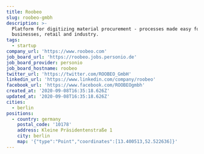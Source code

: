 ```yaml
---
title: Roobeo
slug: roobeo-gmbh
description: >-
  Platform for digitizing material procurement - processes made easy for craft
  businesses, retail and industry.
tags:
  - startup
company_url: 'https://www.roobeo.com'
job_board_url: 'https://roobeo.jobs.personio.de'
job_board_provider: personio
job_board_hostname: roobeo
twitter_url: 'https://twitter.com/ROOBEO_GmbH'
linkedin_url: 'https://www.linkedin.com/company/roobeo'
facebook_url: 'https://www.facebook.com/ROOBEOgmbh'
created_at: '2020-09-08T16:35:18.626Z'
updated_at: '2020-09-08T16:35:18.626Z'
cities:
  - berlin
positions:
  - country: germany
    postal_code: '10178'
    address: Kleine Präsidentenstraße 1
    city: berlin
    map: '{"type":"Point","coordinates":[13.400513,52.522636]}'
---
```


